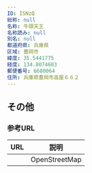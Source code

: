 ```yaml
---
ID: ISNzQ
総称: null
名称: 牛頭天王
名称読み: null
別名: null
都道府県: 兵庫県
区域: 豊岡市
緯度: 35.5441775
経度: 134.8074603
郵便番号: 6680064
住所: 兵庫県豊岡市高屋６６２
---
```


## その他

### 参考URL

| URL | 説明          |
| --- | ------------- |
|     | OpenStreetMap |
